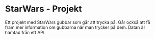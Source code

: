 # StarWars - Projekt

Ett projekt med StarWars gubbar som går att trycka på.
Går också att få fram mer information om gubbarna när man trycker på dem.
Datan är hämtad från ett API.
